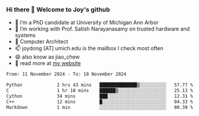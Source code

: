 ### Hi there 👋 Welcome to Joy's github

- 🔭 I’m a PhD candidate at University of Michigan Ann Arbor
- 🌱 I’m working with Prof. Satish Narayanasamy on trusted hardware and systems
- 👯 Computer Architect
- 📫 joydong [AT] umich.edu is the mailbox I check most often
- 😄 also know as jiao_chew
- 💬 read more at [my website](https://joydddd.github.io/)
<!--START_SECTION:waka-->

```txt
From: 11 November 2024 - To: 18 November 2024

Python             2 hrs 43 mins   ██████████████▒░░░░░░░░░░   57.77 %
C                  1 hr 10 mins    ██████▒░░░░░░░░░░░░░░░░░░   25.13 %
Cython             34 mins         ███░░░░░░░░░░░░░░░░░░░░░░   12.31 %
C++                12 mins         █░░░░░░░░░░░░░░░░░░░░░░░░   04.33 %
Markdown           1 min           ░░░░░░░░░░░░░░░░░░░░░░░░░   00.39 %
```

<!--END_SECTION:waka-->
